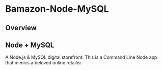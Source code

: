 # Bamazon-Node-MySQL

## Overview 
## Node + MySQL
A Node.js & MySQL digital storefront. This is a Command Line Node app that mimics a beloved online retailer. 
